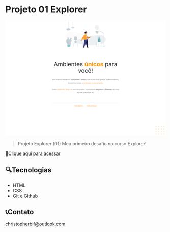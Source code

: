 # Projeto 01 Explorer

![preview](./_.png)

> Projeto Explorer (01)
Meu primeiro desafio no curso Explorer!

[🔗Clique aqui para acessar](https://chrisbif.github.io/Projeto-01-Explorer/)

## 🔍Tecnologias

- HTML
- CSS
- Git e Github

## 📞Contato

christopherbif@outlook.com